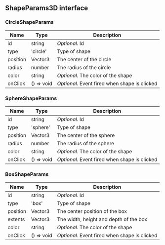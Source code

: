 ## ShapeParams3D interface

### CircleShapeParams

| Name     | Type       | Description                                   |
| -------- | ---------- | --------------------------------------------- |
| id       | string     | _Optional_. Id                                |
| type     | 'circle'   | Type of shape                                 |
| position | Vector3    | The center of the circle                      |
| radius   | number     | The radius of the circle                      |
| color    | string     | _Optional_. The color of the shape            |
| onClick  | () => void | _Optional_. Event fired when shape is clicked |

### SphereShapeParams

| Name     | Type       | Description                                   |
| -------- | ---------- | --------------------------------------------- |
| id       | string     | _Optional_. Id                                |
| type     | 'sphere'   | Type of shape                                 |
| position | Vector3    | The center of the sphere                      |
| radius   | number     | The radius of the sphere                      |
| color    | string     | _Optional_. The color of the shape            |
| onClick  | () => void | _Optional_. Event fired when shape is clicked |

### BoxShapeParams

| Name     | Type       | Description                                   |
| -------- | ---------- | --------------------------------------------- |
| id       | string     | _Optional_. Id                                |
| type     | 'box'      | Type of shape                                 |
| position | Vector3    | The center position of the box                |
| extents  | Vector3    | The width, height and depth of the box        |
| color    | string     | _Optional_. The color of the shape            |
| onClick  | () => void | _Optional_. Event fired when shape is clicked |
